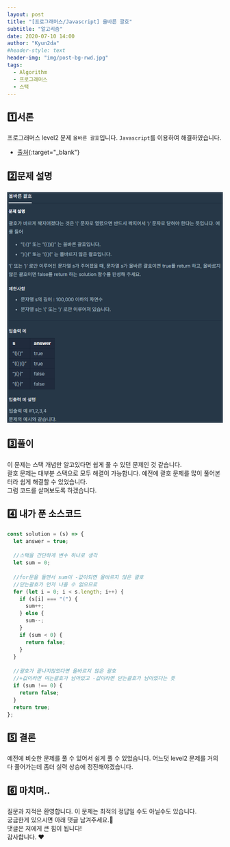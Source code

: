 ```yaml
---
layout: post
title: "[프로그래머스/Javascript] 올바른 괄호"
subtitle: "알고리즘"
date: 2020-07-10 14:00
author: "Kyun2da"
#header-style: text
header-img: "img/post-bg-rwd.jpg"
tags:
  - Algorithm
  - 프로그래머스
  - 스택
---
```


## 1️⃣서론

프로그래머스 level2 문제 `올바른 괄호`입니다.
`Javascript`를 이용하여 해결하였습니다.

- [출처](https://programmers.co.kr/learn/courses/30/lessons/12909){:target="\_blank"}

## 2️⃣문제 설명

![올바른 괄호](/img/algorithm/correctBracket.png)

## 3️⃣풀이

이 문제는 스택 개념만 알고있다면 쉽게 풀 수 있던 문제인 것 같습니다.  
괄호 문제는 대부분 스택으로 모두 해결이 가능합니다. 예전에 괄호 문제를 많이 풀어본터라 쉽게 해결할 수 있었습니다.  
그럼 코드를 살펴보도록 하겠습니다.

## 4️⃣ 내가 푼 소스코드

```js
const solution = (s) => {
  let answer = true;

  //스택을 간단하게 변수 하나로 생각
  let sum = 0;

  //for문을 돌면서 sum이 -값이되면 올바르지 않은 괄호
  //닫는괄호가 먼저 나올 수 없으므로
  for (let i = 0; i < s.length; i++) {
    if (s[i] === "(") {
      sum++;
    } else {
      sum--;
    }
    if (sum < 0) {
      return false;
    }
  }

  //괄호가 끝나지않았다면 올바르지 않은 괄호
  //+값이라면 여는괄호가 남아있고 -값이라면 닫는괄호가 남아있다는 뜻
  if (sum !== 0) {
    return false;
  }
  return true;
};
```

## 5️⃣ 결론

예전에 비슷한 문제를 풀 수 있어서 쉽게 풀 수 있었습니다. 어느덧 level2 문제를 거의 다 풀어가는데
좀더 실력 상승에 정진해야겠습니다.

## 6️⃣ 마치며..

질문과 지적은 환영합니다. 이 문제는 최적의 정답일 수도 아닐수도 있습니다.  
궁금한게 있으시면 아래 댓글 남겨주세요.🙏  
댓글은 저에게 큰 힘이 됩니다!  
감사합니다. ❤️
